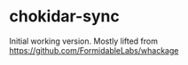 # chokidar-sync

Initial working version. Mostly lifted from https://github.com/FormidableLabs/whackage


